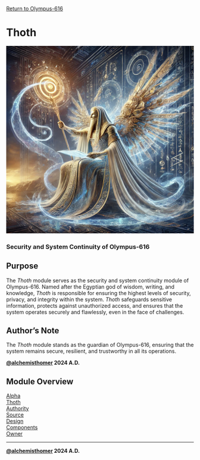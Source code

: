 [Return to Olympus-616](../olympus-616/README.md)

# Thoth
![Thoth](./thoth.avatar.png)

### Security and System Continuity of Olympus-616

## Purpose
The *Thoth* module serves as the security and system continuity module of Olympus-616. Named after the Egyptian god of wisdom, writing, and knowledge, *Thoth* is responsible for ensuring the highest levels of security, privacy, and integrity within the system. *Thoth* safeguards sensitive information, protects against unauthorized access, and ensures that the system operates securely and flawlessly, even in the face of challenges.

## Author’s Note
The *Thoth* module stands as the guardian of Olympus-616, ensuring that the system remains secure, resilient, and trustworthy in all its operations.

****[@alchemisthomer](https://github.com/alchemisthomer)
2024 A.D.****

## Module Overview
[Alpha](../../README.md)  
[Thoth](README.md)  
[Authority](../zeus/zeus.components.md)  
[Source](thoth.source.md)  
[Design](thoth.design.md)  
[Components](thoth.components.md)  
[Owner](https://github.com/alchemisthomer)

***
**[@alchemisthomer](https://github.com/alchemisthomer)
2024 A.D.**